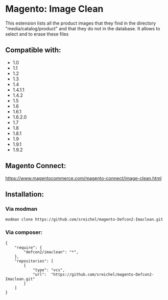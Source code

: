 # Magento: Image Clean

This estension lists all the product images that they find in the directory "media/catalog/product" and that they do not in the database. It allows to select and to erase these files

## Compatible with:
- 1.0
- 1.1
- 1.2
- 1.3
- 1.4
- 1.4.1.1
- 1.4.2
- 1.5
- 1.6
- 1.6.1
- 1.6.2.0
- 1.7
- 1.8
- 1.8.1
- 1.9
- 1.9.1
- 1.9.2

## Magento Connect: 
https://www.magentocommerce.com/magento-connect/image-clean.html

## Installation:

### Via modman
```
modman clone https://github.com/sreichel/magento-Defcon2-Imaclean.git
```
### Via composer:
```
{
    "require": {
        "defcon2/imaclean": "*",
    },
    "repositories": [
        {
            "type": "vcs",
            "url":  "https://github.com/sreichel/magento-Defcon2-Imaclean.git"
        }
    ]
}